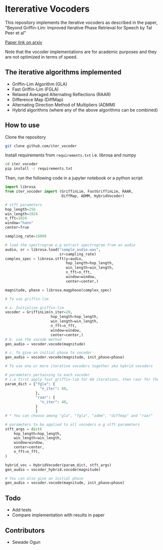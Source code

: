 # Itererative Vocoders

This repository implements the iterative vocoders as described in the paper,
"Beyond Griffin-Lim: Improved Iterative Phase Retrieval for Speech by Tal Peer et al"

[Paper link on arxiv](https://arxiv.org/abs/2205.05496)

Note that the vocoder implementations are for academic purposes and they are not optimized in terms of speed.

## The iterative algorithms implemented

- Griffin-Lim Algorithm (GLA)
- Fast Griffin-Lim (FGLA)
- Relaxed Averaged Alternating Reflections (RAAR)
- Difference Map (DiffMap)
- Alternating Direction Method of Multipliers (ADMM)
- Hybrid algorithms (where any of the above algorithms can be combined)

## How to use

Clone the repository

```bash
git clone github.com/iter_vocoder
```

Install requirements from `requirements.txt` i.e. librosa and numpy

```bash
cd iter_vocoder
pip install -r requirements.txt
```
Then, run the following code in a jupyter notebook or a python script

```python
import librosa
from iter_vocoder import (GriffinLim, FastGriffinLim, RAAR, 
                          DiffMap, ADMM, HybridVocoder)

# stft parameters
hop_length=256
win_length=1024
n_fft=1024
window="hann"
center=True

sampling_rate=16000

# load the spectrogram e.g extract spectrogram from an audio
audio, sr = librosa.load("sample_audio.wav", 
                         sr=sampling_rate)
complex_spec = librosa.stft(y=audio, 
                            hop_length=hop_length, 
                            win_length=win_length,
                            n_fft=n_fft,
                            window=window,
                            center=center,)

magnitude, phase = librosa.magphase(complex_spec)

# To use griffin-lim

# a. Initialize griffin-lim
vocoder = GriffinLim(n_iter=20,
                     hop_length=hop_length, 
                     win_length=win_length,
                     n_fft=n_fft,
                     window=window,
                     center=center,)
# b. use the vocode method 
gen_audio = vocoder.vocode(magnitude)

# c. To give an initial phase to vocoder
gen_audio = vocoder.vocode(magnitude, init_phase=phase)

# To use one or more iterative vocoders together aka hybrid vocoders

# parameters pertaining to each vocoder
# i.e first apply fast griffin-lim for 60 iterations, then raar for the last 40 iterations, for a total of 100 iterations
param_dict = {"fgla": {
                "n_iter": 60,
              },
              "raar": {
                "n_iter": 40,
              }
              }
# * You can choose among "gla", "fgla", "admm", "diffmap" and "raar"

# parameters to be applied to all vocoders e.g stft parameters
stft_args = dict(
    hop_length=hop_length,
    win_length=win_length,
    window=window,
    center=center,
    n_fft=n_fft,
)

hybrid_voc = HybridVocoder(param_dict, stft_args)
gen_audio = vocoder_hybrid.vocode(magnitude)

# You can also give an initial phase
gen_audio = vocoder.vocode(magnitude, init_phase=phase)
```

## Todo

- Add tests
- Compare implementation with results in paper

## Contributors

- Sewade Ogun
